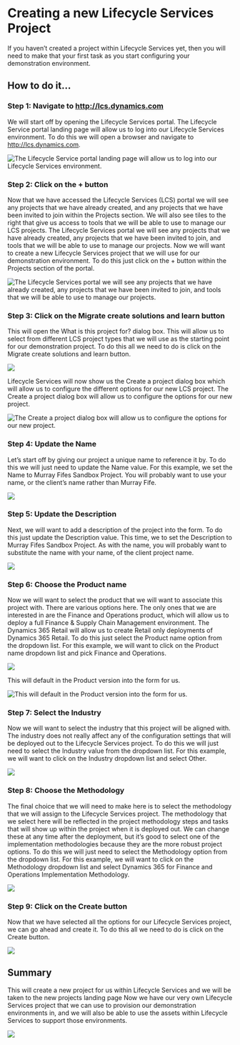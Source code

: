 ﻿# Creating a new Lifecycle Services Project
If you haven’t created a project within Lifecycle Services yet, then you will need to make that your first task as you start configuring your demonstration environment.

## How to do it…

### Step 1: Navigate to http://lcs.dynamics.com
We will start off by opening the Lifecycle Services portal.
The Lifecycle Service portal landing page will allow us to log into our Lifecycle Services environment.
To do this we will open a browser and navigate to http://lcs.dynamics.com.

![The Lifecycle Service portal landing page will allow us to log into our Lifecycle Services environment.](images/image_1.png)

### Step 2: Click on the + button
Now that we have accessed the Lifecycle Services (LCS) portal we will see any projects that we have already created, and any projects that we have been invited to join within the Projects section.  We will also see tiles to the right that give us access to tools that we will be able to use to manage our LCS projects.
The Lifecycle Services portal we will see any projects that we have already created, any projects that we have been invited to join, and tools that we will be able to use to manage our projects.
Now we will want to create a new Lifecycle Services project that we will use for our demonstration environment.
To do this just click on the + button within the Projects section of the portal.

![The Lifecycle Services portal we will see any projects that we have already created, any projects that we have been invited to join, and tools that we will be able to use to manage our projects.](images/image_2.png)

### Step 3: Click on the Migrate create solutions and learn button
This will open the What is this project for? dialog box.  This will allow us to select from different LCS project types that we will use as the starting point for our demonstration project.
To do this all we need to do is click on the Migrate create solutions and learn button.

![](images/image_3.png)

Lifecycle Services will now show us the Create a project dialog box which will allow us to configure the different options for our new LCS project.
The Create a project dialog box will allow us to configure the options for our new project.

![The Create a project dialog box will allow us to configure the options for our new project.](images/image_4.png)

### Step 4: Update the Name
Let’s start off by giving our project a unique name to reference it by.
To do this we will just need to update the Name value.
For this example, we set the Name to Murray Fifes Sandbox Project.  You will probably want to use your name, or the client’s name rather than Murray Fife.

![](images/image_5.png)

### Step 5: Update the Description
Next, we will want to add a description of the project into the form.
To do this just update the Description value.
This time, we to set the Description to Murray Fifes Sandbox Project.  As with the name, you will probably want to substitute the name with your name, of the client project name.

![](images/image_6.png)

### Step 6: Choose the Product name
Now we will want to select the product that we will want to associate this project with.
There are various options here.  The only ones that we are interested in are the Finance and Operations product, which will allow us to deploy a full Finance & Supply Chain Management environment.  The Dynamics 365 Retail will allow us to create Retail only deployments of Dynamics 365 Retail.
To do this just select the Product name option from the dropdown list.
For this example, we will want to click on the Product name dropdown list and pick Finance and Operations.

![](images/image_7.png)

This will default in the Product version into the form for us.

![This will default in the Product version into the form for us.](images/image_8.png)

### Step 7: Select the Industry
Now we will want to select the industry that this project will be aligned with.
The industry does not really affect any of the configuration settings that will be deployed out to the Lifecycle Services project.
To do this we will just need to select the Industry value from the dropdown list.
For this example, we will want to click on the Industry dropdown list and select Other.

![](images/image_9.png)

### Step 8: Choose the Methodology
The final choice that we will need to make here is to select the methodology that we will assign to the Lifecycle Services project.
The methodology that we select here will be reflected in the project methodology steps and tasks that will show up within the project when it is deployed out.  We can change these at any time after the deployment, but it’s good to select one of the implementation methodologies because they are the more robust project options.
To do this we will just need to select the Methodology option from the dropdown list.
For this example, we will want to click on the Methodology dropdown list and select Dynamics 365 for Finance and Operations Implementation Methodology.

![](images/image_10.png)

### Step 9: Click on the Create button
Now that we have selected all the options for our Lifecycle Services project, we can go ahead and create it.
To do this all we need to do is click on the Create button.

![](images/image_11.png)

## Summary

This will create a new project for us within Lifecycle Services and we will be taken to the new projects landing page
Now we have our very own Lifecycle Services project that we can use to provision our demonstration environments in, and we will also be able to use the assets within Lifecycle Services to support those environments.

![](images/image_12.png)

